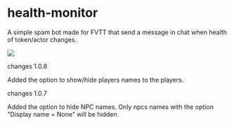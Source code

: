 # health-monitor

A simple spam bot made for FVTT that send a message in chat when health of token/actor changes.

<img src="https://cdn.discordapp.com/attachments/648215359895240715/713895752555823234/health_monitor.gif"></img>

changes 1.0.8

Added the option to show/hide players names to the players. 

changes 1.0.7

Added the option to hide NPC names. Only npcs names with the option "Display name = None" will be hidden. 

